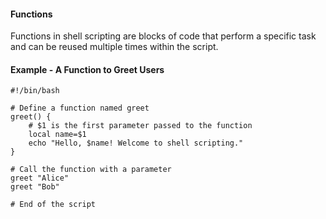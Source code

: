 #### Functions

Functions in shell scripting are blocks of code that perform a specific task and can be reused multiple times within the script.

#### Example - A Function to Greet Users
```
#!/bin/bash

# Define a function named greet
greet() {
    # $1 is the first parameter passed to the function
    local name=$1
    echo "Hello, $name! Welcome to shell scripting."
}

# Call the function with a parameter
greet "Alice"
greet "Bob"

# End of the script
```